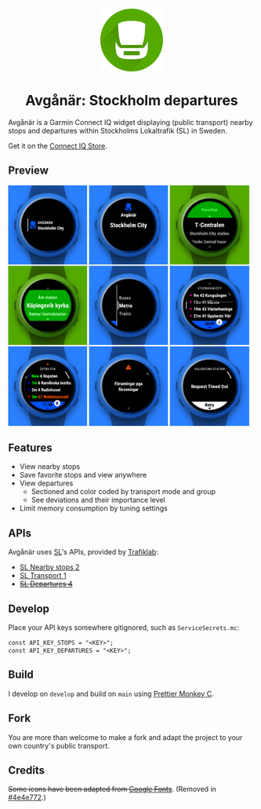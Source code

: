 <p align="center"><img width="128" height="128" src="presentation/logo.png"></p>
<h1 align="center">Avgånär: Stockholm departures</h1>

Avgånär is a Garmin Connect IQ widget displaying (public transport) nearby stops and departures within Stockholms Lokaltrafik (SL) in Sweden.

Get it on the [Connect IQ Store](https://apps.garmin.com/apps/a96ddb52-3edd-4298-8348-5bd818376a2a).

## Preview

<p>
  <img src="presentation/view-glance.png" width="32%" />
  <img src="presentation/view-preview.png" width="32%" />
  <img src="presentation/view-stops-nearby.png" width="32%" />
  <img src="presentation/view-stops-favorites.png" width="32%" />
  <img src="presentation/view-modes.png" width="32%" />
  <img src="presentation/view-departures-train.png" width="32%" />
  <img src="presentation/view-departures-bus.png" width="32%" />
  <img src="presentation/view-deviations.png" width="32%" />
  <img src="presentation/view-error.png" width="32%" />
</p>

## Features

- View nearby stops
- Save favorite stops and view anywhere
- View departures
  - Sectioned and color coded by transport mode and group
  - See deviations and their importance level
- Limit memory consumption by tuning settings

## APIs

Avgånär uses [SL](https://sl.se/)'s APIs, provided by [Trafiklab](https://www.trafiklab.se):

- [SL Nearby stops 2](https://www.trafiklab.se/api/trafiklab-apis/sl/nearby-stops-2)
- [SL Transport 1](https://www.trafiklab.se/api/trafiklab-apis/sl/transport)
- ~~[SL Departures 4](https://www.trafiklab.se/api/trafiklab-apis/sl/departures-4/)~~

## Develop

Place your API keys somewhere gitignored, such as `ServiceSecrets.mc`:

```
const API_KEY_STOPS = "<KEY>";
const API_KEY_DEPARTURES = "<KEY>";
```

## Build

I develop on `develop` and build on `main` using [Prettier Monkey C](https://github.com/markw65/prettier-extension-monkeyc).

## Fork

You are more than welcome to make a fork and adapt the project to your own country's public transport.

## Credits

~~Some icons have been adapted from [Google Fonts](https://fonts.google.com/icons?icon.query=sign)~~. (Removed in [#4e4e772](https://github.com/felwal/avganar/commit/4e4e7724eca011174257edb4b2e3462818f5bd86).)
